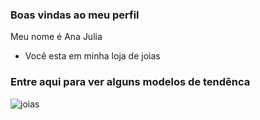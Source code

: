 ### Boas vindas ao meu perfil 

Meu nome é Ana Julia

- Você esta em minha loja de joias
### Entre aqui para ver alguns modelos de tendênca
![joias](https://63240.cdn.simplo7.net/static/63240/sku/colares-conjunto-semi-joia-gota-zirconias-cl9911--p-1639335084602.png)


